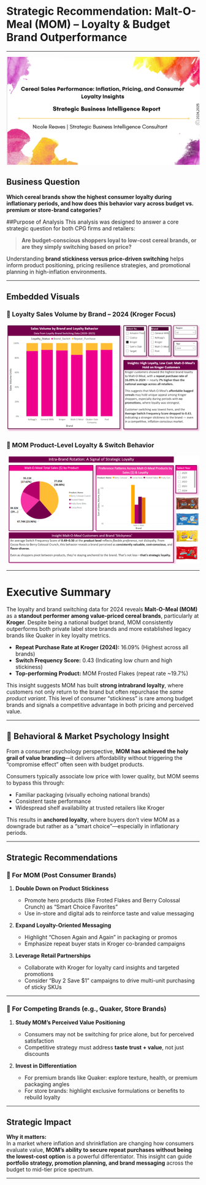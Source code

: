 # Strategic Recommendation: Malt-O-Meal (MOM) – Loyalty & Budget Brand Outperformance

---

![Cereal Sales Malt-O-Meal](/Images/Cereal_Sales_Performance_Cover.png)

## Business Question 
**Which cereal brands show the highest consumer loyalty during inflationary periods, and how does this behavior vary across budget vs. premium or store-brand categories?**

##Purpose of Analysis
This analysis was designed to answer a core strategic question for both CPG firms and retailers:  
> **Are budget-conscious shoppers loyal to low-cost cereal brands, or are they simply switching based on price?**  

Understanding **brand stickiness versus price-driven switching** helps inform product positioning, pricing resilience strategies, and promotional planning in high-inflation environments.

---

## Embedded Visuals

### 🔹 Loyalty Sales Volume by Brand – 2024 (Kroger Focus)
![Loyalty Sales Volume](../Images/loyalty_sales_volume_by_brand2_2024.png)

### 🔹 MOM Product-Level Loyalty & Switch Behavior
![MOM Loyalty Spotlight](../Images/mom_intra_brand_loyalty_spotlight2.png)

---

# Executive Summary

The loyalty and brand switching data for 2024 reveals **Malt-O-Meal (MOM)** as a **standout performer among value-priced cereal brands**, particularly at **Kroger**. Despite being a national budget brand, MOM consistently outperforms both private label store brands and more established legacy brands like Quaker in key loyalty metrics.

- **Repeat Purchase Rate at Kroger (2024):** 16.09% (Highest across all brands)
- **Switch Frequency Score:** 0.43 (Indicating low churn and high stickiness)
- **Top-performing Product:** MOM Frosted Flakes (repeat rate ~19.7%)

This insight suggests MOM has built **strong intrabrand loyalty**, where customers not only return to the brand but often repurchase the *same product variant*. This level of consumer “stickiness” is rare among budget brands and signals a competitive advantage in both pricing and perceived value.

---

## 🧩 Behavioral & Market Psychology Insight

From a consumer psychology perspective, **MOM has achieved the holy grail of value branding**—it delivers affordability without triggering the “compromise effect” often seen with budget products.

Consumers typically associate low price with lower quality, but MOM seems to bypass this through:
- Familiar packaging (visually echoing national brands)
- Consistent taste performance
- Widespread shelf availability at trusted retailers like Kroger

This results in **anchored loyalty**, where buyers don’t view MOM as a downgrade but rather as a “smart choice”—especially in inflationary periods.

---

##  Strategic Recommendations

### 🔹 For MOM (Post Consumer Brands)
1. **Double Down on Product Stickiness**
   - Promote hero products (like Froted Flakes and Berry Colossal Crunch) as “Smart Choice Favorites”
   - Use in-store and digital ads to reinforce taste and value messaging

2. **Expand Loyalty-Oriented Messaging**
   - Highlight “Chosen Again and Again” in packaging or promos
   - Emphasize repeat buyer stats in Kroger co-branded campaigns

3. **Leverage Retail Partnerships**
   - Collaborate with Kroger for loyalty card insights and targeted promotions
   - Consider “Buy 2 Save $1” campaigns to drive multi-unit purchasing of sticky SKUs

---

### 🔹 For Competing Brands (e.g., Quaker, Store Brands)
1. **Study MOM’s Perceived Value Positioning**
   - Consumers may not be switching for price alone, but for perceived satisfaction
   - Competitive strategy must address **taste trust + value**, not just discounts

2. **Invest in Differentiation**
   - For premium brands like Quaker: explore texture, health, or premium packaging angles
   - For store brands: highlight exclusive formulations or benefits to rebuild loyalty

---

## Strategic Impact

**Why it matters:**  
In a market where inflation and shrinkflation are changing how consumers evaluate value, **MOM’s ability to secure repeat purchases without being the lowest-cost option** is a powerful differentiator. This insight can guide **portfolio strategy, promotion planning, and brand messaging** across the budget to mid-tier price spectrum.

---

